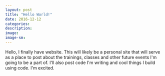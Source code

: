 ```yaml
---
layout: post
title: "Hello World!"
date: 2016-12-12
categories:
description:
image:
image-sm: 
---
```

Hello, I finally have website. This will likely be a personal site that will serve as a place to post about the trainings, classes and other future events I'm going to be a part of. I'll also post code I'm writing and cool things I build using code. I'm excited.
